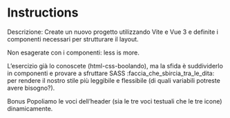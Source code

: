 # Instructions
Descrizione:
Create un nuovo progetto utilizzando Vite e Vue 3 e definite i componenti necessari per strutturare il layout.

Non esagerate con i componenti: less is more.

L’esercizio già lo conoscete (html-css-boolando), ma la sfida è suddividerlo in componenti e provare a sfruttare SASS :faccia_che_sbircia_tra_le_dita: per rendere il nostro stile più leggibile e flessibile (di quali variabili potreste avere bisogno?).

Bonus
Popoliamo le voci dell’header (sia le tre voci testuali che le tre icone) dinamicamente.